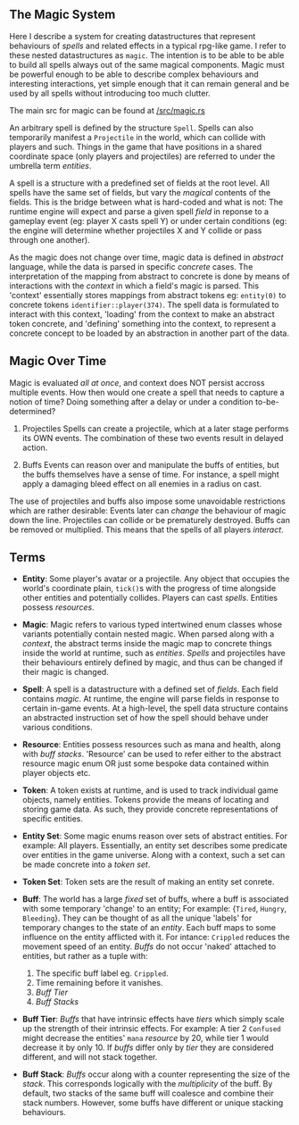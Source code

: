 ## The Magic System

Here I describe a system for creating datastructures that represent behaviours of _spells_ and related effects in a typical rpg-like game. I refer to these nested datastructures as `magic`. The intention is to be able to be able to build all spells always out of the same magical components. Magic must be powerful enough to be able to describe complex behaviours and interesting interactions, yet simple enough that it can remain general and be used by all spells without introducing too much clutter.

The main src for magic can be found at [/src/magic.rs](https://github.com/sirkibsirkib/spellcraft/blob/master/src/magic.rs)

An arbitrary spell is defined by the structure `Spell`. Spells can also temporarily manifest a `Projectile` in the world, which can collide with players and such. Things in the game that have positions in a shared coordinate space (only players and projectiles) are referred to under the umbrella term _entities_.

A spell is a structure with a predefined set of fields at the root level. All spells have the same set of fields, but vary the _magical_ contents of the fields. This is the bridge between what is hard-coded and what is not: The runtime engine will expect and parse a given spell _field_ in reponse to a gameplay event (eg: player X casts spell Y) or under certain conditions (eg: the engine will determine whether projectiles X and Y collide or pass through one another).

As the magic does not change over time, magic data is defined in _abstract_ language, while the data is parsed in specific _concrete_ cases. The interpretation of the mapping from abstract to concrete is done by means of interactions with the _context_ in which a field's magic is parsed. This 'context' essentially stores mappings from abstract tokens eg: `entity(0)` to concrete tokens `identifier::player(374)`. The spell data is formulated to interact with this context, 'loading' from the context to make an abstract token concrete, and 'defining' something into the context, to represent a concrete concept to be loaded by an abstraction in another part of the data.

## Magic Over Time

Magic is evaluated _all at once_, and context does NOT persist accross multiple events. How then would one create a spell that needs to capture a notion of time? Doing something after a delay or under a condition to-be-determined?
1. Projectiles
Spells can create a projectile, which at a later stage performs its OWN events. The combination of these two events result in delayed action.

1. Buffs
Events can reason over and manipulate the buffs of entities, but the buffs themselves have a sense of time. For instance, a spell might apply a damaging bleed effect on all enemies in a radius on cast.

The use of projectiles and buffs also impose some unavoidable restrictions which are rather desirable: Events later can _change_ the behaviour of magic down the line. Projectiles can collide or be prematurely destroyed. Buffs can be removed or multiplied. This means that the spells of all players _interact_.


## Terms

* __Entity__:
Some player's avatar or a projectile. Any object that occupies the world's coordinate plain, `tick()`s with the progress of time alongside other entities and potentially collides. Players can cast _spells_. Entities possess _resources_.

* __Magic__:
Magic refers to various typed intertwined enum classes whose variants potentially contain nested magic. When parsed along with a _context_, the abstract terms inside the magic map to concrete things inside the world at runtime, such as _entities_. _Spells_ and projectiles have their behaviours entirely defined by magic, and thus can be changed if their magic is changed.


* __Spell__:
A spell is a datastructure with a defined set of _fields_. Each field contains _magic_. At runtime, the engine will parse fields in response to certain in-game events. At a high-level, the spell data structure contains an abstracted instruction set of how the spell should behave under various conditions.

* __Resource__:
Entities possess resources such as mana and health, along with _buff stacks_. 'Resource' can be used to refer either to the abstract resource magic enum OR just some bespoke data contained within player objects etc.

* __Token__:
A token exists at runtime, and is used to track individual game objects, namely entities. Tokens provide the means of locating and storing game data. As such, they provide concrete representations of specific entities.

* __Entity Set__:
Some magic enums reason over sets of abstract entities. For example: All players. Essentially, an entity set describes some predicate over entities in the game universe. Along with a context, such a set can be made concrete into a _token set_.

* __Token Set__:
Token sets are the result of making an entity set conrete.

* __Buff__:
The world has a large _fixed_ set of buffs, where a buff is associated with some temporary 'change' to an entity; For example: {`Tired`, `Hungry`, `Bleeding`}. They can be thought of as all the unique 'labels' for temporary changes to the state of an _entity_. Each buff maps to some influence on the entity afflicted with it. For intance: `Crippled` reduces the movement speed of an entity. _Buffs_ do not occur 'naked' attached to entities, but rather as a tuple with:
    1. The specific buff label eg. `Crippled`.
    1. Time remaining before it vanishes.
    1. _Buff Tier_
    1. _Buff Stacks_

* __Buff Tier__:
_Buffs_ that have intrinsic effects have _tiers_ which simply scale up the strength of their intrinsic effects. For example: A tier 2 `Confused` might decrease the entities' `mana` _resource_ by 20, while tier 1 would decrease it by only 10. If _buffs_ differ only by _tier_ they are considered different, and will not stack together.

* __Buff Stack__:
_Buffs_ occur along with a counter representing the size of the _stack_. This corresponds logically with the _multiplicity_ of the buff. By default, two stacks of the same buff will coalesce and combine their stack numbers. However, some buffs have different or unique stacking behaviours.

